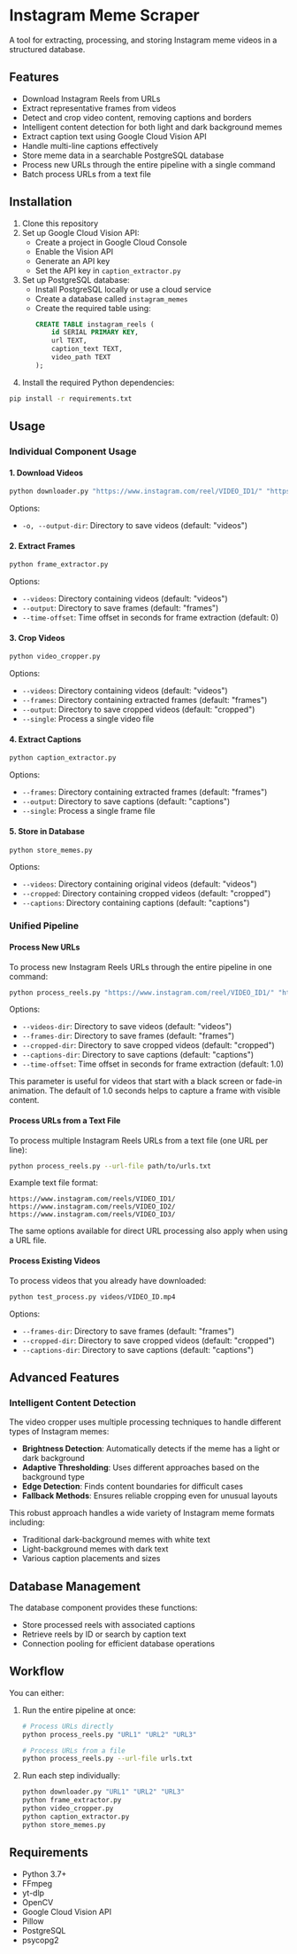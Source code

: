 # Instagram Meme Scraper

A tool for extracting, processing, and storing Instagram meme videos in a structured database.

## Features

- Download Instagram Reels from URLs
- Extract representative frames from videos
- Detect and crop video content, removing captions and borders
- Intelligent content detection for both light and dark background memes
- Extract caption text using Google Cloud Vision API
- Handle multi-line captions effectively
- Store meme data in a searchable PostgreSQL database
- Process new URLs through the entire pipeline with a single command
- Batch process URLs from a text file

## Installation

1. Clone this repository
2. Set up Google Cloud Vision API:
   - Create a project in Google Cloud Console
   - Enable the Vision API
   - Generate an API key
   - Set the API key in `caption_extractor.py`
3. Set up PostgreSQL database:
   - Install PostgreSQL locally or use a cloud service
   - Create a database called `instagram_memes`
   - Create the required table using:
     ```sql
     CREATE TABLE instagram_reels (
         id SERIAL PRIMARY KEY,
         url TEXT,
         caption_text TEXT,
         video_path TEXT
     );
     ```
4. Install the required Python dependencies:

```bash
pip install -r requirements.txt
```

## Usage

### Individual Component Usage

#### 1. Download Videos

```bash
python downloader.py "https://www.instagram.com/reel/VIDEO_ID1/" "https://www.instagram.com/reel/VIDEO_ID2/"
```

Options:
- `-o, --output-dir`: Directory to save videos (default: "videos")

#### 2. Extract Frames

```bash
python frame_extractor.py
```

Options:
- `--videos`: Directory containing videos (default: "videos")
- `--output`: Directory to save frames (default: "frames")
- `--time-offset`: Time offset in seconds for frame extraction (default: 0)

#### 3. Crop Videos

```bash
python video_cropper.py
```

Options:
- `--videos`: Directory containing videos (default: "videos")
- `--frames`: Directory containing extracted frames (default: "frames")
- `--output`: Directory to save cropped videos (default: "cropped")
- `--single`: Process a single video file

#### 4. Extract Captions

```bash
python caption_extractor.py
```

Options:
- `--frames`: Directory containing extracted frames (default: "frames")
- `--output`: Directory to save captions (default: "captions")
- `--single`: Process a single frame file

#### 5. Store in Database

```bash
python store_memes.py
```

Options:
- `--videos`: Directory containing original videos (default: "videos")
- `--cropped`: Directory containing cropped videos (default: "cropped")
- `--captions`: Directory containing captions (default: "captions")

### Unified Pipeline

#### Process New URLs

To process new Instagram Reels URLs through the entire pipeline in one command:

```bash
python process_reels.py "https://www.instagram.com/reel/VIDEO_ID1/" "https://www.instagram.com/reel/VIDEO_ID2/"
```

Options:
- `--videos-dir`: Directory to save videos (default: "videos")
- `--frames-dir`: Directory to save frames (default: "frames")
- `--cropped-dir`: Directory to save cropped videos (default: "cropped")
- `--captions-dir`: Directory to save captions (default: "captions")
- `--time-offset`: Time offset in seconds for frame extraction (default: 1.0)

This parameter is useful for videos that start with a black screen or fade-in animation. The default of 1.0 seconds helps to capture a frame with visible content.

#### Process URLs from a Text File

To process multiple Instagram Reels URLs from a text file (one URL per line):

```bash
python process_reels.py --url-file path/to/urls.txt
```

Example text file format:
```
https://www.instagram.com/reels/VIDEO_ID1/
https://www.instagram.com/reels/VIDEO_ID2/
https://www.instagram.com/reels/VIDEO_ID3/
```

The same options available for direct URL processing also apply when using a URL file.

#### Process Existing Videos

To process videos that you already have downloaded:

```bash
python test_process.py videos/VIDEO_ID.mp4
```

Options:
- `--frames-dir`: Directory to save frames (default: "frames")
- `--cropped-dir`: Directory to save cropped videos (default: "cropped")
- `--captions-dir`: Directory to save captions (default: "captions")

## Advanced Features

### Intelligent Content Detection

The video cropper uses multiple processing techniques to handle different types of Instagram memes:

- **Brightness Detection**: Automatically detects if the meme has a light or dark background
- **Adaptive Thresholding**: Uses different approaches based on the background type
- **Edge Detection**: Finds content boundaries for difficult cases
- **Fallback Methods**: Ensures reliable cropping even for unusual layouts

This robust approach handles a wide variety of Instagram meme formats including:
- Traditional dark-background memes with white text
- Light-background memes with dark text
- Various caption placements and sizes

## Database Management

The database component provides these functions:
- Store processed reels with associated captions
- Retrieve reels by ID or search by caption text
- Connection pooling for efficient database operations

## Workflow

You can either:

1. Run the entire pipeline at once:
   ```bash
   # Process URLs directly
   python process_reels.py "URL1" "URL2" "URL3"
   
   # Process URLs from a file
   python process_reels.py --url-file urls.txt
   ```

2. Run each step individually:
   ```bash
   python downloader.py "URL1" "URL2" "URL3"
   python frame_extractor.py
   python video_cropper.py
   python caption_extractor.py
   python store_memes.py
   ```

## Requirements

- Python 3.7+
- FFmpeg
- yt-dlp
- OpenCV
- Google Cloud Vision API
- Pillow
- PostgreSQL
- psycopg2